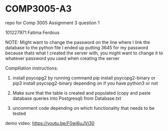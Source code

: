 # COMP3005-A3
repo for Comp 3005 Assignment 3 question 1

101227971
Fatima Ferdous

NOTE: Might want to change the password on the line where I link the database to the python file
I ended up putting 3645 for my password because thats what I created the server with, you might
want to change it to whatever password you used when creating the server

Complilation instructions:
1. install psycopg2 by running command pip install psycopg2-binary or pip3 install psycopg2-binary
depending on if you have python3 or not 

2. Make sure that the table is created and populated (copy and paste database queries into Postgresql)
from Database.txt

3. uncomment code depending on which functionality that needs to be tested 

demo video: https://youtu.be/F0wi6uJVi30
